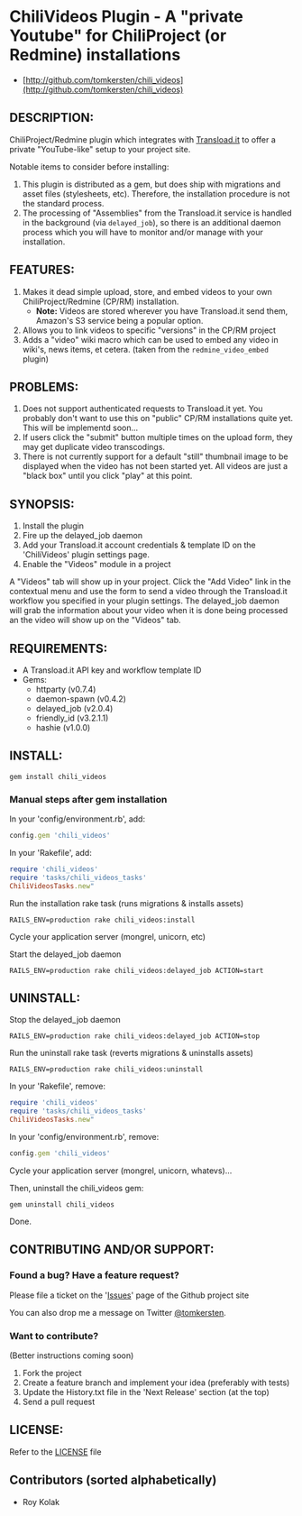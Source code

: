 # ChiliVideos Plugin - A "private Youtube" for ChiliProject (or Redmine) installations

* [http://github.com/tomkersten/chili_videos](http://github.com/tomkersten/chili_videos)

## DESCRIPTION:

ChiliProject/Redmine plugin which integrates with [Transload.it](http://transload.it)
to offer a private "YouTube-like" setup to your project site.

Notable items to consider before installing:

1. This plugin is distributed as a gem, but does
   ship with migrations and asset files (stylesheets, etc). Therefore,
   the installation procedure is not the standard process.
1. The processing of "Assemblies" from the Transload.it service is
   handled in the background (via `delayed_job`), so there is an
   additional daemon process which you will have to monitor and/or
   manage with your installation.

## FEATURES:

1. Makes it dead simple upload, store, and embed videos to your own
   ChiliProject/Redmine (CP/RM) installation.
   - **Note:** Videos are stored wherever you have Transload.it send them,
       Amazon's S3 service being a popular option.
1. Allows you to link videos to specific "versions" in the CP/RM
   project
1. Adds a "video" wiki macro which can be used to embed any video in
   wiki's, news items, et cetera. (taken from the `redmine_video_embed`
   plugin)

## PROBLEMS:

1. Does not support authenticated requests to Transload.it yet. You
   probably don't want to use this on "public" CP/RM installations
   quite yet. This will be implementd soon...
1. If users click the "submit" button multiple times on the upload
   form, they may get duplicate video transcodings.
1. There is not currently support for a default "still" thumbnail image
   to be displayed when the video has not been started yet. All videos
   are just a "black box" until you click "play" at this point.

## SYNOPSIS:

1. Install the plugin
1. Fire up the delayed\_job daemon
1. Add your Transload.it account credentials & template ID on the
   'ChiliVideos' plugin settings page.
1. Enable the "Videos" module in a project

A "Videos" tab will show up in your project. Click the "Add Video" link
in the contextual menu and use the form to send a video through the
Transload.it workflow you specified in your plugin settings. The
delayed\_job daemon will grab the information about your video when
it is done being processed an the video will show up on the "Videos" tab.

## REQUIREMENTS:

* A Transload.it API key and workflow template ID
* Gems:
  - httparty (v0.7.4)
  - daemon-spawn (v0.4.2)
  - delayed\_job (v2.0.4)
  - friendly\_id (v3.2.1.1)
  - hashie (v1.0.0)

## INSTALL:

```
gem install chili_videos
```

### Manual steps after gem installation

In your 'config/environment.rb', add:

``` ruby
config.gem 'chili_videos'
```

In your 'Rakefile', add:

``` ruby
require 'chili_videos'
require 'tasks/chili_videos_tasks'
ChiliVideosTasks.new"
```

Run the installation rake task (runs migrations & installs assets)

```
RAILS_ENV=production rake chili_videos:install
```

Cycle your application server (mongrel, unicorn, etc)

Start the delayed\_job daemon

```
RAILS_ENV=production rake chili_videos:delayed_job ACTION=start
```

## UNINSTALL:

Stop the delayed\_job daemon

```
RAILS_ENV=production rake chili_videos:delayed_job ACTION=stop
```

Run the uninstall rake task (reverts migrations & uninstalls assets)

```
RAILS_ENV=production rake chili_videos:uninstall
```

In your 'Rakefile', remove:

``` ruby
require 'chili_videos'
require 'tasks/chili_videos_tasks'
ChiliVideosTasks.new"
```

In your 'config/environment.rb', remove:

``` ruby
config.gem 'chili_videos'
```

Cycle your application server (mongrel, unicorn, whatevs)...

Then, uninstall the chili_videos gem:

```
gem uninstall chili_videos
```

Done.

## CONTRIBUTING AND/OR SUPPORT:

### Found a bug? Have a feature request?

Please file a ticket on the '[Issues](https://github.com/tomkersten/chili_videos/issues)'
page of the Github project site

You can also drop me a message on Twitter [@tomkersten](http://twitter.com/tomkersten).
### Want to contribute?

(Better instructions coming soon)

1. Fork the project
1. Create a feature branch and implement your idea (preferably with
   tests)
1. Update the History.txt file in the 'Next Release' section (at the top)
1. Send a pull request

## LICENSE:

Refer to the [LICENSE](https://github.com/tomkersten/chili_videos/blob/master/LICENSE) file

## Contributors (sorted alphabetically)

* Roy Kolak
